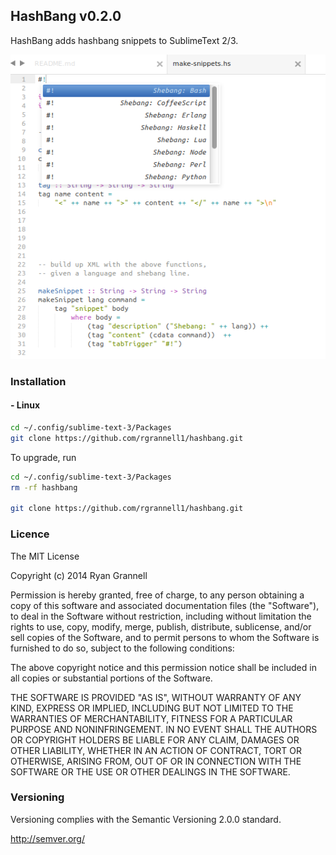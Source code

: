 
HashBang v0.2.0
---------------------------------------

HashBang adds hashbang snippets to SublimeText 2/3.

<img src="example.png">

### Installation

#### - Linux

```bash
cd ~/.config/sublime-text-3/Packages
git clone https://github.com/rgrannell1/hashbang.git
```

To upgrade, run

```bash
cd ~/.config/sublime-text-3/Packages
rm -rf hashbang

git clone https://github.com/rgrannell1/hashbang.git
```

### Licence

The MIT License

Copyright (c) 2014 Ryan Grannell

Permission is hereby granted, free of charge, to any person obtaining a copy of this software and associated documentation files (the "Software"), to deal in the Software without restriction, including without limitation the rights to use, copy, modify, merge, publish, distribute, sublicense, and/or sell copies of the Software, and to permit persons to whom the Software is furnished to do so, subject to the following conditions:

The above copyright notice and this permission notice shall be included in all copies or substantial portions of the Software.

THE SOFTWARE IS PROVIDED "AS IS", WITHOUT WARRANTY OF ANY KIND, EXPRESS OR IMPLIED, INCLUDING BUT NOT LIMITED TO THE WARRANTIES OF MERCHANTABILITY, FITNESS FOR A PARTICULAR PURPOSE AND NONINFRINGEMENT. IN NO EVENT SHALL THE AUTHORS OR COPYRIGHT HOLDERS BE LIABLE FOR ANY CLAIM, DAMAGES OR OTHER LIABILITY, WHETHER IN AN ACTION OF CONTRACT, TORT OR OTHERWISE, ARISING FROM, OUT OF OR IN CONNECTION WITH THE SOFTWARE OR THE USE OR OTHER DEALINGS IN THE SOFTWARE.

### Versioning

Versioning complies with the Semantic Versioning 2.0.0 standard.

http://semver.org/
